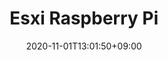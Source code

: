 ---
title: "Esxi Raspberry Pi"
date: 2020-11-01T13:01:50+09:00
Description: ""
Tags: []
Categories: []
DisableComments: false
---
